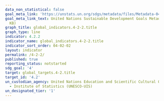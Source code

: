 ```yaml
---
data_non_statistical: false
goal_meta_link: 'https://unstats.un.org/sdgs/metadata/files/Metadata-04-02-02.pdf '
goal_meta_link_text: United Nations Sustainable Development Goals Metadata (PDF 223
  KB)
graph_title: global_indicators.4-2-2.title
graph_type: line
indicator: 4.2.2
indicator_name: global_indicators.4-2-2.title
indicator_sort_order: 04-02-02
layout: indicator
permalink: /4-2-2/
published: true
reporting_status: notstarted
sdg_goal: '4'
target: global_targets.4-2.title
target_id: '4.2'
un_custodian_agency: United Nations Education and Scientific Cultural Organisation
  - Institute of Statistics (UNESCO-UIS)
un_designated_tier: '1'
---
```

